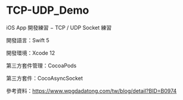 # TCP-UDP_Demo

iOS App 開發練習 − TCP / UDP Socket 練習

開發語言：Swift 5

開發環境：Xcode 12

第三方套件管理：CocoaPods

第三方套件：CocoAsyncSocket

參考資料：https://www.wpgdadatong.com/tw/blog/detail?BID=B0974
